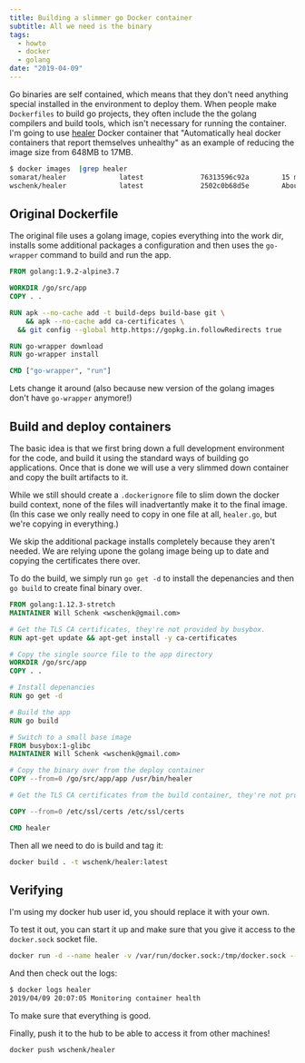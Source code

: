 ```yaml
---
title: Building a slimmer go Docker container
subtitle: All we need is the binary
tags:
  - howto
  - docker
  - golang
date: "2019-04-09"
---
```


Go binaries are self contained, which means that they don't need anything special installed in the environment to deploy them.  When people make `Dockerfiles` to build go projects, they often include the the golang compilers and build tools, which isn't necessary for running the container.  I'm going to use [healer](https://github.com/somarat/healer) Docker container that "Automatically heal docker containers that report themselves unhealthy" as an example of reducing the image size from 648MB to 17MB.

```bash
$ docker images  |grep healer
somarat/healer             latest              76313596c92a        15 months ago       642MB
wschenk/healer             latest              2502c0b68d5e        About a minute ago  17.4MB
```

## Original Dockerfile

The original file uses a golang image, copies everything into the work dir, installs some additional packages
a configuration and then uses the `go-wrapper` command to build and run the app.

```Dockerfile
FROM golang:1.9.2-alpine3.7

WORKDIR /go/src/app
COPY . .

RUN apk --no-cache add -t build-deps build-base git \
	&& apk --no-cache add ca-certificates \
  && git config --global http.https://gopkg.in.followRedirects true

RUN go-wrapper download
RUN go-wrapper install

CMD ["go-wrapper", "run"]
```

Lets change it around (also because new version of the golang images don't have `go-wrapper` anymore!)

## Build and deploy containers

The basic idea is that we first bring down a full development environment for the code, and build it using the standard ways of building go applications.  Once that is done we will use a very slimmed down container and copy the built artifacts to it.

While we still should create a `.dockerignore` file to slim down the docker build context, none of the files will inadvertantly make it to the final image.  (In this case we only really need to copy in one file at all, `healer.go`, but we're copying in everything.)

We skip the additional package installs completely because they aren't needed.  We are relying upone the golang image being up to date and copying the certificates there over.

To do the build, we simply run `go get -d` to install the depenancies and then `go build` to create final binary over.

```Dockerfile
FROM golang:1.12.3-stretch
MAINTAINER Will Schenk <wschenk@gmail.com>

# Get the TLS CA certificates, they're not provided by busybox.
RUN apt-get update && apt-get install -y ca-certificates

# Copy the single source file to the app directory
WORKDIR /go/src/app
COPY . .

# Install depenancies
RUN go get -d

# Build the app
RUN go build

# Switch to a small base image
FROM busybox:1-glibc
MAINTAINER Will Schenk <wschenk@gmail.com>

# Copy the binary over from the deploy container
COPY --from=0 /go/src/app/app /usr/bin/healer

# Get the TLS CA certificates from the build container, they're not provided by busybox.

COPY --from=0 /etc/ssl/certs /etc/ssl/certs

CMD healer
```

Then all we need to do is build and tag it:

```bash
docker build . -t wschenk/healer:latest
```

## Verifying

I'm using my docker hub user id, you should replace it with your own.

To test it out, you can start it up and make sure that you give it access to the `docker.sock` socket file.

```bash
docker run -d --name healer -v /var/run/docker.sock:/tmp/docker.sock --restart unless-stopped wschenk/healer
```

And then check out the logs:

```bash
$ docker logs healer
2019/04/09 20:07:05 Monitoring container health
```

To make sure that everything is good.

Finally, push it to the hub to be able to access it from other machines!

```
docker push wschenk/healer
```
